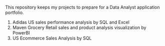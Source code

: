 This repository keeps my projects to prepare for a Data Analyst application portfolio.
1. Adidas US sales performance analysis by SQL and Excel
2. Maven Grocery Retail sales and product analysis visualization by PowerBI
3. US Ecommerce Sales Analysis by SQL 
